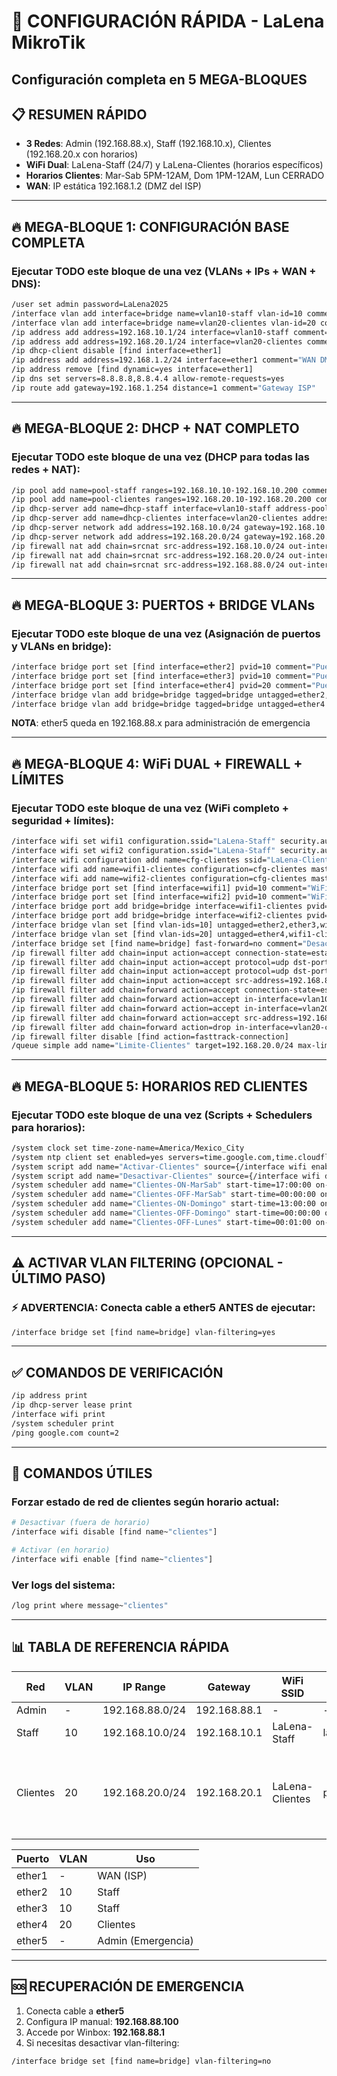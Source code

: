 # 🚀 CONFIGURACIÓN RÁPIDA - LaLena MikroTik
## Configuración completa en 5 MEGA-BLOQUES

## 📋 RESUMEN RÁPIDO
- **3 Redes**: Admin (192.168.88.x), Staff (192.168.10.x), Clientes (192.168.20.x con horarios)
- **WiFi Dual**: LaLena-Staff (24/7) y LaLena-Clientes (horarios específicos)
- **Horarios Clientes**: Mar-Sab 5PM-12AM, Dom 1PM-12AM, Lun CERRADO
- **WAN**: IP estática 192.168.1.2 (DMZ del ISP)

---

## 🔥 MEGA-BLOQUE 1: CONFIGURACIÓN BASE COMPLETA
### Ejecutar TODO este bloque de una vez (VLANs + IPs + WAN + DNS):
```bash
/user set admin password=LaLena2025
/interface vlan add interface=bridge name=vlan10-staff vlan-id=10 comment="Red Staff LaLena"
/interface vlan add interface=bridge name=vlan20-clientes vlan-id=20 comment="Red Clientes LaLena"
/ip address add address=192.168.10.1/24 interface=vlan10-staff comment="Gateway Staff"
/ip address add address=192.168.20.1/24 interface=vlan20-clientes comment="Gateway Clientes"
/ip dhcp-client disable [find interface=ether1]
/ip address add address=192.168.1.2/24 interface=ether1 comment="WAN DMZ"
/ip address remove [find dynamic=yes interface=ether1]
/ip dns set servers=8.8.8.8,8.8.4.4 allow-remote-requests=yes
/ip route add gateway=192.168.1.254 distance=1 comment="Gateway ISP"
```

---

## 🔥 MEGA-BLOQUE 2: DHCP + NAT COMPLETO
### Ejecutar TODO este bloque de una vez (DHCP para todas las redes + NAT):
```bash
/ip pool add name=pool-staff ranges=192.168.10.10-192.168.10.200 comment="Pool Staff"
/ip pool add name=pool-clientes ranges=192.168.20.10-192.168.20.200 comment="Pool Clientes"
/ip dhcp-server add name=dhcp-staff interface=vlan10-staff address-pool=pool-staff lease-time=8h disabled=no
/ip dhcp-server add name=dhcp-clientes interface=vlan20-clientes address-pool=pool-clientes lease-time=2h disabled=no
/ip dhcp-server network add address=192.168.10.0/24 gateway=192.168.10.1 dns-server=8.8.8.8,8.8.4.4 comment="Red Staff"
/ip dhcp-server network add address=192.168.20.0/24 gateway=192.168.20.1 dns-server=8.8.8.8,8.8.4.4 comment="Red Clientes"
/ip firewall nat add chain=srcnat src-address=192.168.10.0/24 out-interface=ether1 action=masquerade comment="NAT Staff"
/ip firewall nat add chain=srcnat src-address=192.168.20.0/24 out-interface=ether1 action=masquerade comment="NAT Clientes"
/ip firewall nat add chain=srcnat src-address=192.168.88.0/24 out-interface=ether1 action=masquerade comment="NAT Admin/Bridge"
```

---

## 🔥 MEGA-BLOQUE 3: PUERTOS + BRIDGE VLANs
### Ejecutar TODO este bloque de una vez (Asignación de puertos y VLANs en bridge):
```bash
/interface bridge port set [find interface=ether2] pvid=10 comment="Puerto Staff"
/interface bridge port set [find interface=ether3] pvid=10 comment="Puerto Staff"
/interface bridge port set [find interface=ether4] pvid=20 comment="Puerto Clientes"
/interface bridge vlan add bridge=bridge tagged=bridge untagged=ether2,ether3 vlan-ids=10 comment="VLAN Staff"
/interface bridge vlan add bridge=bridge tagged=bridge untagged=ether4 vlan-ids=20 comment="VLAN Clientes"
```
**NOTA**: ether5 queda en 192.168.88.x para administración de emergencia

---

## 🔥 MEGA-BLOQUE 4: WiFi DUAL + FIREWALL + LÍMITES
### Ejecutar TODO este bloque de una vez (WiFi completo + seguridad + límites):
```bash
/interface wifi set wifi1 configuration.ssid="LaLena-Staff" security.authentication-types=wpa2-psk security.passphrase="lalenastaff2025" disabled=no
/interface wifi set wifi2 configuration.ssid="LaLena-Staff" security.authentication-types=wpa2-psk security.passphrase="lalenastaff2025" disabled=no
/interface wifi configuration add name=cfg-clientes ssid="LaLena-Clientes" mode=ap comment="Config Clientes"
/interface wifi add name=wifi1-clientes configuration=cfg-clientes master=wifi1 security.authentication-types=wpa2-psk security.passphrase="pizzatoto123" disabled=no
/interface wifi add name=wifi2-clientes configuration=cfg-clientes master=wifi2 security.authentication-types=wpa2-psk security.passphrase="pizzatoto123" disabled=no
/interface bridge port set [find interface=wifi1] pvid=10 comment="WiFi Staff 2.4G"
/interface bridge port set [find interface=wifi2] pvid=10 comment="WiFi Staff 5G"
/interface bridge port add bridge=bridge interface=wifi1-clientes pvid=20 comment="WiFi Clientes 2.4G"
/interface bridge port add bridge=bridge interface=wifi2-clientes pvid=20 comment="WiFi Clientes 5G"
/interface bridge vlan set [find vlan-ids=10] untagged=ether2,ether3,wifi1,wifi2
/interface bridge vlan set [find vlan-ids=20] untagged=ether4,wifi1-clientes,wifi2-clientes
/interface bridge set [find name=bridge] fast-forward=no comment="Desactivar fast-forward para que funcionen los límites"
/ip firewall filter add chain=input action=accept connection-state=established,related comment="Permitir establecidas"
/ip firewall filter add chain=input action=accept protocol=udp dst-port=53 comment="Permitir DNS"
/ip firewall filter add chain=input action=accept protocol=udp dst-port=67-68 comment="Permitir DHCP"
/ip firewall filter add chain=input action=accept src-address=192.168.88.0/24 comment="Permitir red admin"
/ip firewall filter add chain=forward action=accept connection-state=established,related comment="Forward establecidas"
/ip firewall filter add chain=forward action=accept in-interface=vlan10-staff out-interface=ether1 comment="Staff a Internet"
/ip firewall filter add chain=forward action=accept in-interface=vlan20-clientes out-interface=ether1 comment="Clientes a Internet"
/ip firewall filter add chain=forward action=accept src-address=192.168.88.0/24 out-interface=ether1 comment="Admin a Internet"
/ip firewall filter add chain=forward action=drop in-interface=vlan20-clientes out-interface=vlan10-staff comment="Bloquear Clientes->Staff"
/ip firewall filter disable [find action=fasttrack-connection]
/queue simple add name="Limite-Clientes" target=192.168.20.0/24 max-limit=300M/300M comment="Limite 300Mbps para red clientes"
```

---

## 🔥 MEGA-BLOQUE 5: HORARIOS RED CLIENTES
### Ejecutar TODO este bloque de una vez (Scripts + Schedulers para horarios):
```bash
/system clock set time-zone-name=America/Mexico_City
/system ntp client set enabled=yes servers=time.google.com,time.cloudflare.com
/system script add name="Activar-Clientes" source={/interface wifi enable [find name~"clientes"]; /log info "Red de clientes ACTIVADA"}
/system script add name="Desactivar-Clientes" source={/interface wifi disable [find name~"clientes"]; /log info "Red de clientes DESACTIVADA"}
/system scheduler add name="Clientes-ON-MarSab" start-time=17:00:00 on-event="Activar-Clientes" interval=1d start-date=jan/01/2025 comment="Activar red clientes Mar-Sab 5PM" policy=read,write,test
/system scheduler add name="Clientes-OFF-MarSab" start-time=00:00:00 on-event="Desactivar-Clientes" interval=1d start-date=jan/01/2025 comment="Desactivar red clientes Mar-Sab 12AM" policy=read,write,test
/system scheduler add name="Clientes-ON-Domingo" start-time=13:00:00 on-event="Activar-Clientes" interval=1w start-date=jan/05/2025 comment="Activar red clientes Domingo 1PM" policy=read,write,test
/system scheduler add name="Clientes-OFF-Domingo" start-time=00:00:00 on-event="Desactivar-Clientes" interval=1w start-date=jan/06/2025 comment="Desactivar red clientes Domingo 12AM" policy=read,write,test
/system scheduler add name="Clientes-OFF-Lunes" start-time=00:01:00 on-event="Desactivar-Clientes" interval=1w start-date=jan/06/2025 comment="Asegurar red clientes OFF los Lunes" policy=read,write,test
```

---

## ⚠️ ACTIVAR VLAN FILTERING (OPCIONAL - ÚLTIMO PASO)
### ⚡ ADVERTENCIA: Conecta cable a ether5 ANTES de ejecutar:
```bash
/interface bridge set [find name=bridge] vlan-filtering=yes
```

---

## ✅ COMANDOS DE VERIFICACIÓN
```bash
/ip address print
/ip dhcp-server lease print
/interface wifi print
/system scheduler print
/ping google.com count=2
```

---

## 🔧 COMANDOS ÚTILES

### Forzar estado de red de clientes según horario actual:
```bash
# Desactivar (fuera de horario)
/interface wifi disable [find name~"clientes"]

# Activar (en horario)
/interface wifi enable [find name~"clientes"]
```

### Ver logs del sistema:
```bash
/log print where message~"clientes"
```

---

## 📊 TABLA DE REFERENCIA RÁPIDA

| Red | VLAN | IP Range | Gateway | WiFi SSID | Contraseña | Horario |
|-----|------|----------|---------|-----------|------------|---------|
| Admin | - | 192.168.88.0/24 | 192.168.88.1 | - | - | 24/7 |
| Staff | 10 | 192.168.10.0/24 | 192.168.10.1 | LaLena-Staff | lalenastaff2025 | 24/7 |
| Clientes | 20 | 192.168.20.0/24 | 192.168.20.1 | LaLena-Clientes | pizzatoto123 | Mar-Sab 5PM-12AM, Dom 1PM-12AM |

| Puerto | VLAN | Uso |
|--------|------|-----|
| ether1 | - | WAN (ISP) |
| ether2 | 10 | Staff |
| ether3 | 10 | Staff |
| ether4 | 20 | Clientes |
| ether5 | - | Admin (Emergencia) |

---

## 🆘 RECUPERACIÓN DE EMERGENCIA
1. Conecta cable a **ether5**
2. Configura IP manual: **192.168.88.100**
3. Accede por Winbox: **192.168.88.1**
4. Si necesitas desactivar vlan-filtering:
```bash
/interface bridge set [find name=bridge] vlan-filtering=no
```